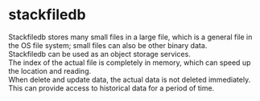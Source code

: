 # stackfiledb
 
Stackfiledb stores many small files in a large file, which is a general file in the OS file system; small files can also be other binary data.  
Stackfiledb can be used as an object storage services.   
The index of the actual file is completely in memory, which can speed up the location and reading.  
When delete and update data, the actual data is not deleted immediately. This can provide access to historical data for a period of time.  
